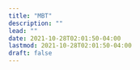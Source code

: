```yaml
---
title: "MBT"
description: ""
lead: ""
date: 2021-10-28T02:01:50-04:00
lastmod: 2021-10-28T02:01:50-04:00
draft: false
---
```

